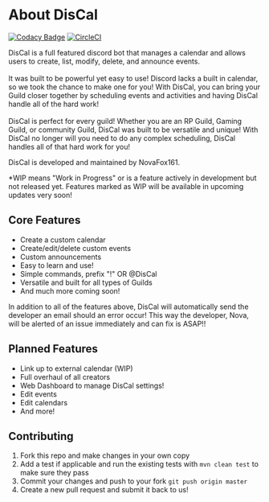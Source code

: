 # About DisCal

[![Codacy Badge](https://api.codacy.com/project/badge/Grade/1675502e1b844a46b1a59960b8a7c37c)](https://www.codacy.com/app/NovaFox161/DisCal-Discord-Bot?utm_source=github.com&utm_medium=referral&utm_content=NovaFox161/DisCal-Discord-Bot&utm_campaign=badger)
[![CircleCI](https://circleci.com/gh/NovaFox161/DisCal-Discord-Bot.svg?style=svg)](https://circleci.com/gh/NovaFox161/DisCal-Discord-Bot)

DisCal is a full featured discord bot that manages a calendar and allows users to create, list, modify, delete, and announce events. 
<br> <br>
It was built to be powerful yet easy to use! 
Discord lacks a built in calendar, so we took the chance to make one for you! With DisCal, you can bring your Guild closer together by scheduling events and activities and having DisCal handle all of the hard work! 
<br> <br>
DisCal is perfect for every guild! Whether you are an RP Guild, Gaming Guild, or community Guild, DisCal was built to be versatile and unique! With DisCal no longer will you need to do any complex scheduling, DisCal handles all of that hard work for you!

DisCal is developed and maintained by NovaFox161.

*WIP means "Work in Progress" or is a feature actively in development but not released yet. Features marked as WIP will be available in upcoming updates very soon!

## Core Features

* Create a custom calendar
* Create/edit/delete custom events
* Custom announcements
* Easy to learn and use!
* Simple commands, prefix "!" OR @DisCal
* Versatile and built for all types of Guilds 
* And much more coming soon!

In addition to all of the features above, DisCal will automatically send the developer an email should an error occur! This way the developer, Nova, will be alerted of an issue immediately and can fix is ASAP!!

## Planned Features

* Link up to external calendar (WIP)
* Full overhaul of all creators
* Web Dashboard to manage DisCal settings!
* Edit events
* Edit calendars
* And more!

## Contributing

1. Fork this repo and make changes in your own copy
2. Add a test if applicable and run the existing tests with `mvn clean test` to make sure they pass
3. Commit your changes and push to your fork `git push origin master`
4. Create a new pull request and submit it back to us!